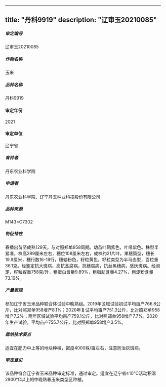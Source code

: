 
---
title: "丹科9919"
description: "辽审玉20210085"
---
##### 审定编号 
辽审玉20210085

##### 作物名称
玉米

##### 品种名称
丹科9919

#### 审定年份
2021	

#### 审定单位
辽宁省

##### 育种者
丹东农业科学院

##### 申请者
丹东农业科学院、辽宁丹玉种业科技股份有限公司

##### 品种来源
M143×C7302 

##### 特征特性
春播出苗至成熟129天，与对照郑单958同期。幼苗叶鞘紫色，叶缘紫色。株型半紧凑，株高289厘米左右，穗位108厘米左右，成株约21片叶。果穗筒型，穗长19.9厘米，穗行数16-18行，穗轴粉色，籽粒黄色，籽粒类型为半马齿型，百粒重36.1克。经鉴定抗大斑病，高抗茎腐病，抗穗腐病，抗丝黑穗病，感灰斑病。经测定，籽粒容重758克/升，粗蛋白含量9.89%，粗脂肪含量4.27%，粗淀粉含量73.19%。

##### 产量表现
参加辽宁省玉米品种联合体试验中晚熟组。2019年区域试验初试平均亩产766.8公斤，比对照郑单958增产8.1%；2020年复试平均亩产751.3公斤，比对照郑单958增产7.2%；两年区域试验平均亩产759.1公斤，比对照郑单958增产7.7%。2020年生产试验，平均亩产755.7公斤，比对照郑单958增产3.5%。

##### 栽培技术要点
适宜在肥力中上等的地块种植，密度4000株/亩左右，注意防治灰斑病。

##### 审定意见
该品种符合辽宁省玉米品种审定标准，通过审定。适宜在辽宁省≥10℃活动积温2800℃以上的中晚熟春玉米类型区种植。


